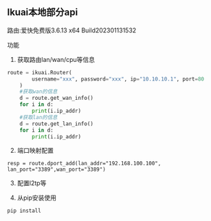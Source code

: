 ## Ikuai本地部分api

路由:爱快免费版3.6.13 x64 Build202301131532

功能
1. 获取路由lan/wan/cpu等信息
```python
route = ikuai.Router(
        username="xxx", password="xxx", ip="10.10.10.1", port=80
    )
    #获取wan的信息
    d = route.get_wan_info()
    for i in d:
        print(i.ip_addr)
    #获取lan的信息
    d = route.get_lan_info()
    for i in d:
        print(i.ip_addr)
```
2. 端口映射配置
```
resp = route.dport_add(lan_addr="192.168.100.100", lan_port="3389",wan_port="3389")
```
3. 配置l2tp等


4. 从pip安装使用
```
pip install 